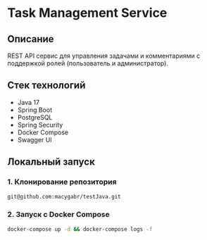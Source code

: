 # Task Management Service

## Описание
REST API сервис для управления задачами и комментариями с поддержкой ролей (пользователь и администратор).

## Стек технологий
- Java 17
- Spring Boot
- PostgreSQL
- Spring Security
- Docker Compose
- Swagger UI

## Локальный запуск
### 1. Клонирование репозитория
```bash
git@github.com:macygabr/testJava.git
```
### 2. Запуск с Docker Compose
```bash
docker-compose up -d && docker-compose logs -f
```

